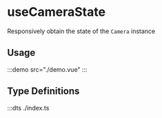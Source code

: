 # useCameraState

Responsively obtain the state of the `Camera` instance

## Usage

:::demo src="./demo.vue"
:::

## Type Definitions

:::dts ./index.ts

